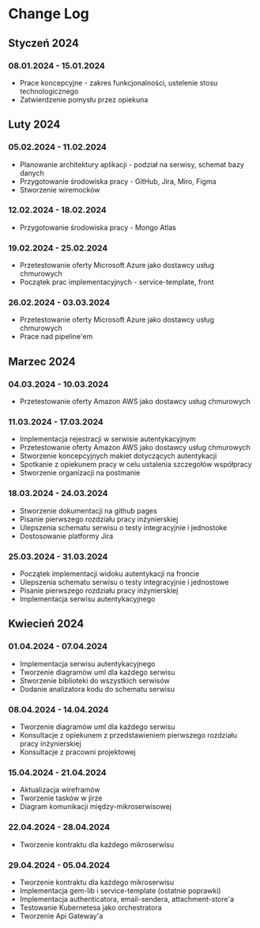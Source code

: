 # Change Log

## Styczeń 2024
### 08.01.2024 - 15.01.2024
* Prace koncepcyjne - zakres funkcjonalności, ustelenie stosu technologicznego
* Zatwierdzenie pomysłu przez opiekuna
## Luty 2024
### 05.02.2024 - 11.02.2024
* Planowanie architektury aplikacji - podział na serwisy, schemat bazy danych
* Przygotowanie środowiska pracy - GitHub, Jira, Miro, Figma
* Stworzenie wiremocków
### 12.02.2024 - 18.02.2024
* Przygotowanie środowiska pracy - Mongo Atlas
### 19.02.2024 - 25.02.2024
* Przetestowanie oferty Microsoft Azure jako dostawcy usług chmurowych
* Początek prac implementacyjnych - service-template, front
### 26.02.2024 - 03.03.2024
* Przetestowanie oferty Microsoft Azure jako dostawcy usług chmurowych
* Prace nad pipeline'em
## Marzec 2024
### 04.03.2024 - 10.03.2024
* Przetestowanie oferty Amazon AWS jako dostawcy usług chmurowych
### 11.03.2024 - 17.03.2024
* Implementacja rejestracji w serwisie autentykacyjnym
* Przetestowanie oferty Amazon AWS jako dostawcy usług chmurowych
* Stworzenie koncepcyjnych makiet dotyczących autentykacji
* Spotkanie z opiekunem pracy w celu ustalenia szczegołów współpracy
* Stworzenie organizacji na postmanie
### 18.03.2024 - 24.03.2024
* Stworzenie dokumentacji na github pages
* Pisanie pierwszego rozdziału pracy inżynierskiej
* Ulepszenia schematu serwisu o testy integracyjnie i jednostoke
* Dostosowanie platformy Jira
### 25.03.2024 - 31.03.2024
* Początek implementacji widoku autentykacji na froncie
* Ulepszenia schematu serwisu o testy integracyjnie i jednostowe
* Pisanie pierwszego rozdziału pracy inżynierskiej
* Implementacja serwisu autentykacyjnego
## Kwiecień 2024
### 01.04.2024 - 07.04.2024
* Implementacja serwisu autentykacyjnego
* Tworzenie diagramów uml dla każdego serwisu
* Stworzenie biblioteki do wszystkich serwisów
* Dodanie analizatora kodu do schematu serwisu
### 08.04.2024 - 14.04.2024
* Tworzenie diagramów uml dla każdego serwisu
* Konsultacje z opiekunem z przedstawieniem pierwszego rozdziału pracy inżynierskiej
* Konsultacje z pracowni projektowej 
### 15.04.2024 - 21.04.2024
* Aktualizacja wireframów
* Tworzenie tasków w jirze
* Diagram komunikacji między-mikroserwisowej
### 22.04.2024 - 28.04.2024
* Tworzenie kontraktu dla każdego mikroserwisu
### 29.04.2024 - 05.04.2024
* Tworzenie kontraktu dla każdego mikroserwisu
* Implementacja gem-lib i service-template (ostatnie poprawki)
* Implementacja authenticatora, email-sendera, attachment-store'a
* Testowanie Kubernetesa jako orchestratora
* Tworzenie Api Gateway'a